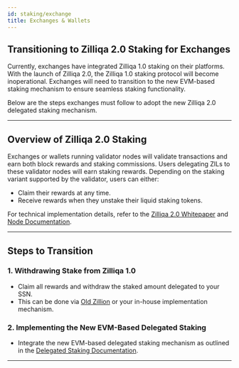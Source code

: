 ```yaml
---
id: staking/exchange
title: Exchanges & Wallets
---
```


<!-- markdownlint-disable MD013 MD051 -->

## Transitioning to Zilliqa 2.0 Staking for Exchanges

Currently, exchanges have integrated Zilliqa 1.0 staking on their platforms. With the launch of Zilliqa 2.0, the Zilliqa 1.0 staking protocol will become inoperational. Exchanges will need to transition to the new EVM-based staking mechanism to ensure seamless staking functionality.

Below are the steps exchanges must follow to adopt the new Zilliqa 2.0 delegated staking mechanism.

---

## Overview of Zilliqa 2.0 Staking

Exchanges or wallets running validator nodes will validate transactions and earn both block rewards and staking commissions. Users delegating ZILs to these validator nodes will earn staking rewards. Depending on the staking variant supported by the validator, users can either:

- Claim their rewards at any time.
- Receive rewards when they unstake their liquid staking tokens.

For technical implementation details, refer to the [Zilliqa 2.0 Whitepaper](#whitepaper-link) and [Node Documentation](#node-docs-link).

---

## Steps to Transition

### 1. Withdrawing Stake from Zilliqa 1.0

- Claim all rewards and withdraw the staked amount delegated to your SSN.
- This can be done via [Old Zillion](https://stake.zilliqa.com) or your in-house implementation mechanism.

### 2. Implementing the New EVM-Based Delegated Staking

- Integrate the new EVM-based delegated staking mechanism as outlined in the [Delegated Staking Documentation](#page-link).

---
